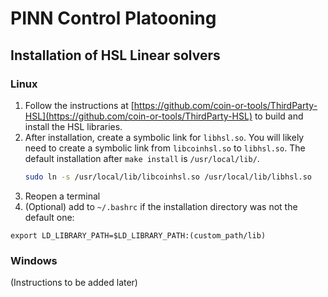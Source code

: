 # PINN Control Platooning

## Installation of HSL Linear solvers

### Linux

1.  Follow the instructions at [https://github.com/coin-or-tools/ThirdParty-HSL](https://github.com/coin-or-tools/ThirdParty-HSL) to build and install the HSL libraries.
2.  After installation, create a symbolic link for `libhsl.so`. You will likely need to create a symbolic link from `libcoinhsl.so` to `libhsl.so`. The default installation after `make install` is `/usr/local/lib/`.
    ```bash
    sudo ln -s /usr/local/lib/libcoinhsl.so /usr/local/lib/libhsl.so
    ```
3. Reopen a terminal
4. (Optional) add to `~/.bashrc` if the installation directory was not the default one:
```
export LD_LIBRARY_PATH=$LD_LIBRARY_PATH:(custom_path/lib)
```

### Windows

(Instructions to be added later)
